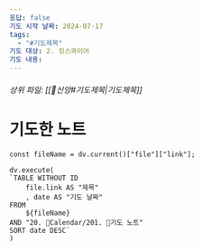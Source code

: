 ```yaml
---
응답: false
기도 시작 날짜: 2024-07-17
tags:
  - "#기도제목"
기도 대상: 2. 킹스콰이어
기도 내용:
---
```

###### 상위 파일: [[🧭신앙#기도제목|기도제목]]

# 기도한 노트
```dataviewjs
const fileName = dv.current()["file"]["link"];

dv.execute(
`TABLE WITHOUT ID
	file.link AS "제목"
	, date AS "기도 날짜"
FROM
	${fileName}
AND "20. 📅Calendar/201. 🙏기도 노트"
SORT date DESC`
)
```


